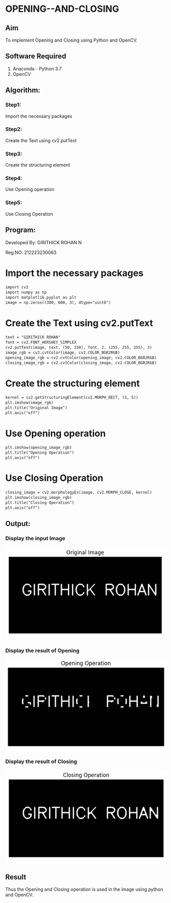 # OPENING--AND-CLOSING
## Aim
To implement Opening and Closing using Python and OpenCV.

## Software Required
1. Anaconda - Python 3.7
2. OpenCV
## Algorithm:
### Step1:
Import the necessary packages
### Step2:
Create the Text using cv2.putText
### Step3:
Create the structuring element
### Step4:
Use Opening operation
### Step5:
Use Closing Operation
 
## Program:
Developed By: GIRITHICK ROHAN N

Reg.NO: 212223230063

# Import the necessary packages
``` 
import cv2
import numpy as np
import matplotlib.pyplot as plt
image = np.zeros((300, 600, 3), dtype="uint8")
```
# Create the Text using cv2.putText
```
text = "GIRITHICK ROHAN"
font = cv2.FONT_HERSHEY_SIMPLEX
cv2.putText(image, text, (50, 150), font, 2, (255, 255, 255), 3)
image_rgb = cv2.cvtColor(image, cv2.COLOR_BGR2RGB)
opening_image_rgb = cv2.cvtColor(opening_image, cv2.COLOR_BGR2RGB)
closing_image_rgb = cv2.cvtColor(closing_image, cv2.COLOR_BGR2RGB)
```
# Create the structuring element
```
kernel = cv2.getStructuringElement(cv2.MORPH_RECT, (5, 5))
plt.imshow(image_rgb)
plt.title("Original Image")
plt.axis("off")
```
# Use Opening operation
```
plt.imshow(opening_image_rgb)
plt.title("Opening Operation")
plt.axis("off")
```
# Use Closing Operation
```
closing_image = cv2.morphologyEx(image, cv2.MORPH_CLOSE, kernel)
plt.imshow(closing_image_rgb)
plt.title("Closing Operation")
plt.axis("off")
```
## Output:

### Display the input Image

![img](https://raw.githubusercontent.com/Girithickrohan/OPENING--AND-CLOSING/refs/heads/main/1.png)

### Display the result of Opening

![img](https://raw.githubusercontent.com/Girithickrohan/OPENING--AND-CLOSING/refs/heads/main/2.png)

### Display the result of Closing

![img](https://raw.githubusercontent.com/Girithickrohan/OPENING--AND-CLOSING/refs/heads/main/3.png)

## Result
Thus the Opening and Closing operation is used in the image using python and OpenCV.
